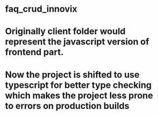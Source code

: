 # faq_crud_innovix

# Originally client folder would represent the javascript version of frontend part.
# Now the project is shifted to use typescript for better type checking which makes the project less prone to errors on production builds